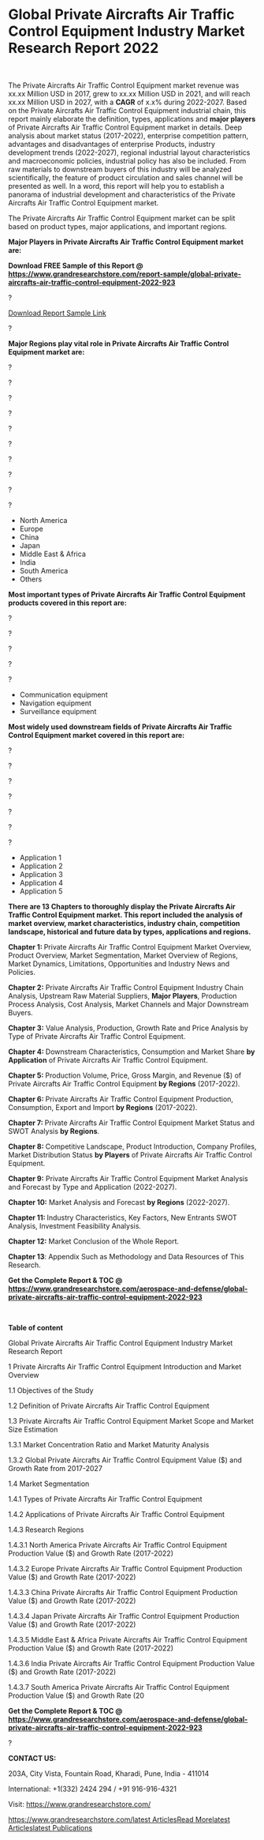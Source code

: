 <h1>Global Private Aircrafts Air Traffic Control Equipment Industry Market Research Report 2022</h1><br/><p>The Private Aircrafts Air Traffic Control Equipment market revenue was xx.xx Million USD in 2017, grew to xx.xx Million USD in 2021, and will reach xx.xx Million USD in 2027, with a <strong>CAGR</strong> of x.x% during 2022-2027. Based on the Private Aircrafts Air Traffic Control Equipment industrial chain, this report mainly elaborate the definition, types, applications and <strong>major players</strong> of Private Aircrafts Air Traffic Control Equipment market in details. Deep analysis about market status (2017-2022), enterprise competition pattern, advantages and disadvantages of enterprise Products, industry development trends (2022-2027), regional industrial layout characteristics and macroeconomic policies, industrial policy has also be included. From raw materials to downstream buyers of this industry will be analyzed scientifically, the feature of product circulation and sales channel will be presented as well. In a word, this report will help you to establish a panorama of industrial development and characteristics of the Private Aircrafts Air Traffic Control Equipment market.</p>
 
 
 
 <p>The Private Aircrafts Air Traffic Control Equipment market can be split based on product types, major applications, and important regions.</p>
 
 
 
 <p><strong><strong>Major Players</strong> in Private Aircrafts Air Traffic Control Equipment market are:</strong></p>
 
 
 
 <div><b>Download FREE Sample of this Report @ <a href="https://www.grandresearchstore.com/report-sample/global-private-aircrafts-air-traffic-control-equipment-2022-923">https://www.grandresearchstore.com/report-sample/global-private-aircrafts-air-traffic-control-equipment-2022-923</a></b></div>
 
 
 
 <p>? </p>
 
 
 
 <p><a href="https://www.grandresearchstore.com/mr-admin/report-sample/global-private-aircrafts-air-traffic-control-equipment-2022-923">Download Report Sample Link</a></p>
 
 
 
 <p>? </p>
 
 
 
 <p><strong>Major Regions play vital role in Private Aircrafts Air Traffic Control Equipment market are:</strong></p>
 
 
 
 <p>? </p>
 
 
 
 <p>? </p>
 
 
 
 <p>? </p>
 
 
 
 <p>? </p>
 
 
 
 <p>? </p>
 
 
 
 <p>? </p>
 
 
 
 <p>? </p>
 
 
 
 <p>? </p>
 
 
 
 <p>? </p>
 
 
 
 <p>? </p>
 
 
 
 <ul>
 
 <li>North America</li>
 
 <li>Europe</li>
 
 <li>China</li>
 
 <li>Japan</li>
 
 <li>Middle East & Africa</li>
 
 <li>India</li>
 
 <li>South America</li>
 
 <li>Others</li>
 
 </ul>
 
 
 
 <p><strong>Most important types of Private Aircrafts Air Traffic Control Equipment products covered in this report are:</strong></p>
 
 
 
 <p>? </p>
 
 
 
 <p>? </p>
 
 
 
 <p>? </p>
 
 
 
 <p>? </p>
 
 
 
 <p>? </p>
 
 
 
 <ul>
 
 <li>Communication equipment</li>
 
 <li>Navigation equipment</li>
 
 <li>Surveillance equipment</li>
 
 </ul>
 
 
 
 <p><strong>Most widely used downstream fields of Private Aircrafts Air Traffic Control Equipment market covered in this report are:</strong></p>
 
 
 
 <p>? </p>
 
 
 
 <p>? </p>
 
 
 
 <p>? </p>
 
 
 
 <p>? </p>
 
 
 
 <p>? </p>
 
 
 
 <p>? </p>
 
 
 
 <p>? </p>
 
 
 
 <ul>
 
 <li>Application 1</li>
 
 <li>Application 2</li>
 
 <li>Application 3</li>
 
 <li>Application 4</li>
 
 <li>Application 5</li>
 
 </ul>
 
 
 
 <p><strong>There are 13 Chapters to thoroughly display the Private Aircrafts Air Traffic Control Equipment market. This report included the analysis of market overview, market characteristics, industry chain, competition landscape, historical and future data <strong>by types</strong>, applications and regions.</strong></p>
 
 
 
 <p><strong>Chapter 1: </strong>Private Aircrafts Air Traffic Control Equipment Market Overview, Product Overview, Market Segmentation, Market Overview of Regions, Market Dynamics, Limitations, Opportunities and Industry News and Policies.</p>
 
 
 
 <p><strong>Chapter 2:</strong> Private Aircrafts Air Traffic Control Equipment Industry Chain Analysis, Upstream Raw Material Suppliers, <strong>Major Players</strong>, Production Process Analysis, Cost Analysis, Market Channels and Major Downstream Buyers.</p>
 
 
 
 <p><strong>Chapter 3:</strong> Value Analysis, Production, Growth Rate and Price Analysis by Type of Private Aircrafts Air Traffic Control Equipment.</p>
 
 
 
 <p><strong>Chapter 4: </strong>Downstream Characteristics, Consumption and Market Share <strong>by Application</strong> of Private Aircrafts Air Traffic Control Equipment.</p>
 
 
 
 <p><strong>Chapter 5: </strong>Production Volume, Price, Gross Margin, and Revenue ($) of Private Aircrafts Air Traffic Control Equipment <strong>by Regions</strong> (2017-2022).</p>
 
 
 
 <p><strong>Chapter 6: </strong>Private Aircrafts Air Traffic Control Equipment Production, Consumption, Export and Import <strong>by Regions</strong> (2017-2022).</p>
 
 
 
 <p><strong>Chapter 7: </strong>Private Aircrafts Air Traffic Control Equipment Market Status and SWOT Analysis <strong>by Regions</strong>.</p>
 
 
 
 <p><strong>Chapter 8: </strong>Competitive Landscape, Product Introduction, Company Profiles, Market Distribution Status <strong>by Players</strong> of Private Aircrafts Air Traffic Control Equipment.</p>
 
 
 
 <p><strong>Chapter 9:</strong> Private Aircrafts Air Traffic Control Equipment Market Analysis and Forecast by Type and Application (2022-2027).</p>
 
 
 
 <p><strong>Chapter 10:</strong> Market Analysis and Forecast <strong>by Regions</strong> (2022-2027).</p>
 
 
 
 <p><strong>Chapter 11: </strong>Industry Characteristics, Key Factors, New Entrants SWOT Analysis, Investment Feasibility Analysis.</p>
 
 
 
 <p><strong>Chapter 12:</strong> Market Conclusion of the Whole Report.</p>
 
 
 
 <p><strong>Chapter 13</strong>: Appendix Such as Methodology and Data Resources of This Research.</p>
 
 
 
 <div><b>Get the Complete Report & TOC @ <a href="https://www.grandresearchstore.com/aerospace-and-defense/global-private-aircrafts-air-traffic-control-equipment-2022-923">https://www.grandresearchstore.com/aerospace-and-defense/global-private-aircrafts-air-traffic-control-equipment-2022-923</a></b></div>
 
 
 
 <p><br />
 
 <b>Table of content</b></p>
 
 
 
 <p>Global Private Aircrafts Air Traffic Control Equipment Industry Market Research Report<br />
 
 1 Private Aircrafts Air Traffic Control Equipment Introduction and Market Overview<br />
 
 1.1 Objectives of the Study<br />
 
 1.2 Definition of Private Aircrafts Air Traffic Control Equipment<br />
 
 1.3 Private Aircrafts Air Traffic Control Equipment Market Scope and Market Size Estimation<br />
 
 1.3.1 Market Concentration Ratio and Market Maturity Analysis<br />
 
 1.3.2 Global Private Aircrafts Air Traffic Control Equipment Value ($) and Growth Rate from 2017-2027<br />
 
 1.4 Market Segmentation<br />
 
 1.4.1 Types of Private Aircrafts Air Traffic Control Equipment<br />
 
 1.4.2 Applications of Private Aircrafts Air Traffic Control Equipment<br />
 
 1.4.3 Research Regions<br />
 
 1.4.3.1 North America Private Aircrafts Air Traffic Control Equipment Production Value ($) and Growth Rate (2017-2022)<br />
 
 1.4.3.2 Europe Private Aircrafts Air Traffic Control Equipment Production Value ($) and Growth Rate (2017-2022)<br />
 
 1.4.3.3 China Private Aircrafts Air Traffic Control Equipment Production Value ($) and Growth Rate (2017-2022)<br />
 
 1.4.3.4 Japan Private Aircrafts Air Traffic Control Equipment Production Value ($) and Growth Rate (2017-2022)<br />
 
 1.4.3.5 Middle East & Africa Private Aircrafts Air Traffic Control Equipment Production Value ($) and Growth Rate (2017-2022)<br />
 
 1.4.3.6 India Private Aircrafts Air Traffic Control Equipment Production Value ($) and Growth Rate (2017-2022)<br />
 
 1.4.3.7 South America Private Aircrafts Air Traffic Control Equipment Production Value ($) and Growth Rate (20</p>
 
 
 
 <div><b>Get the Complete Report & TOC @ <a href="https://www.grandresearchstore.com/aerospace-and-defense/global-private-aircrafts-air-traffic-control-equipment-2022-923">https://www.grandresearchstore.com/aerospace-and-defense/global-private-aircrafts-air-traffic-control-equipment-2022-923</a></b></div>
 
 
 
 <p>? </p>
 
 
 
 <p><b>CONTACT US:</b><br />
 
 203A, City Vista, Fountain Road, Kharadi, Pune, India - 411014<br />
 
 International: +1(332) 2424 294 / +91 916-916-4321<br />
 
 Visit: <a href="https://www.grandresearchstore.com/">https://www.grandresearchstore.com/</a><br />
 
 <a href="https://gyeongbokgung.com">https://www.grandresearchstore.com/</a><a href="https://hallyeomaritime.com">latest Articles</a><a href="https://jingwansa.com">Read More</a><a href="https://nguoiviet.jp/">latest Articles</a><a href="https://www.intelmarketresearch.com/">latest Publications</a></p>